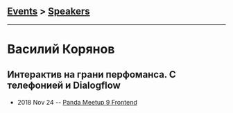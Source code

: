## [Events](../README.md) > [Speakers](../speakers.md)
---

# Василий Корянов

## Интерактив на грани перфоманса. С телефонией и Dialogflow
- 2018 Nov 24 -- [Panda Meetup 9 Frontend](https://www.youtube.com/watch?v=35Sq0xkc3O0)    
